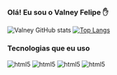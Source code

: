 ### Olá! Eu sou o Valney Felipe ✋

![Valney GitHub stats](https://github-readme-stats.vercel.app/api?username=ValneyFelipe&show_icons=true&theme=github_dark)
[![Top Langs](https://github-readme-stats.vercel.app/api/top-langs/?username=ValneyFelipe&layout=compact&theme=github_dark)](https://github.com/ValneyFelipe/github-readme-stats)

### Tecnologias que eu uso

<div style="display: inline_block">
    <img align="center" alt="html5" src="https://img.shields.io/badge/HTML5-E34F26?style=for-the-badge&logo=html5&logoColor=white">
    <img align="center" alt="html5" src="https://img.shields.io/badge/CSS3-1572B6?style=for-the-badge&logo=css3&logoColor=white">
    <img align="center" alt="html5" src="https://img.shields.io/badge/JavaScript-F7DF1E?style=for-the-badge&logo=javascript&logoColor=black">
    <img align="center" alt="html5" src="https://img.shields.io/badge/Python-14354C?style=for-the-badge&logo=python&logoColor=white" >
</div><br/>


